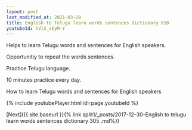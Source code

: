 ```yaml
---
layout: post
last_modified_at: 2021-03-29
title: English to Telugu learn words sentences dictionary 810 
youtubeId: tVlX_xEyM-Y
---
```

 
 
Helps to learn Telugu words and sentences for English speakers.

Opportunitiy to repeat the words sentences. 

Practice Telugu language. 
 
10 minutes practice every day. 
 
How to learn Telugu words and sentences for English speakers 
 
{% include youtubePlayer.html id=page.youtubeId %}
 
 
[Next]({{ site.baseurl }}{% link  split1/_posts/2017-12-30-English to telugu learn words sentences dictionary 305 .md%})
 
